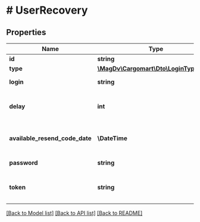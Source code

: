 # # UserRecovery

## Properties

Name | Type | Description | Notes
------------ | ------------- | ------------- | -------------
**id** | **string** | Идентификатор |
**type** | [**\MagDv\Cargomart\Dto\LoginTypeEnum**](LoginTypeEnum.md) |  |
**login** | **string** | Логин (email или phone) |
**delay** | **int** | Время ожидания до возможности повторной отправки проверочного кода (s) | [optional]
**available_resend_code_date** | **\DateTime** | Время, когда будет возможна повторная отправка проверочного кода | [optional]
**password** | **string** | Автосгенерированный пароль | [optional]
**token** | **string** | Токен авторизации, при автологине, после подстверждения восстановления. | [optional]

[[Back to Model list]](../../README.md#models) [[Back to API list]](../../README.md#endpoints) [[Back to README]](../../README.md)
